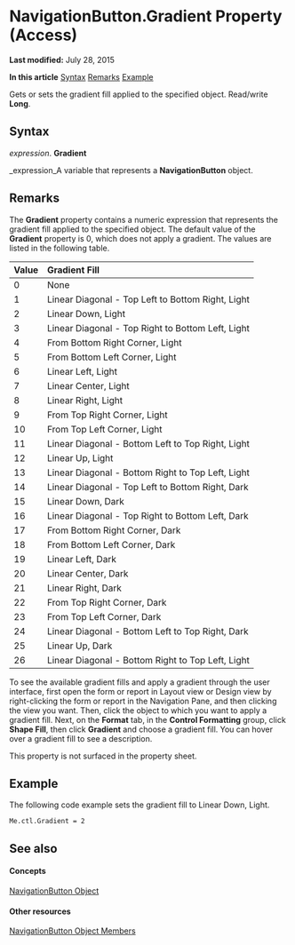 
# NavigationButton.Gradient Property (Access)

 **Last modified:** July 28, 2015

 **In this article**
 [Syntax](#sectionSection0)
 [Remarks](#sectionSection1)
 [Example](#sectionSection2)


Gets or sets the gradient fill applied to the specified object. Read/write  **Long**.


## Syntax
<a name="sectionSection0"> </a>

 _expression_. **Gradient**

 _expression_A variable that represents a  **NavigationButton** object.


## Remarks
<a name="sectionSection1"> </a>

The  **Gradient** property contains a numeric expression that represents the gradient fill applied to the specified object. The default value of the **Gradient** property is 0, which does not apply a gradient. The values are listed in the following table.



|**Value**|**Gradient Fill**|
|:-----|:-----|
|0|None|
|1|Linear Diagonal - Top Left to Bottom Right, Light|
|2|Linear Down, Light|
|3|Linear Diagonal - Top Right to Bottom Left, Light|
|4|From Bottom Right Corner, Light|
|5|From Bottom Left Corner, Light|
|6|Linear Left, Light|
|7|Linear Center, Light|
|8|Linear Right, Light|
|9|From Top Right Corner, Light|
|10|From Top Left Corner, Light|
|11|Linear Diagonal - Bottom Left to Top Right, Light|
|12|Linear Up, Light|
|13|Linear Diagonal - Bottom Right to Top Left, Light|
|14|Linear Diagonal - Top Left to Bottom Right, Dark|
|15|Linear Down, Dark|
|16|Linear Diagonal - Top Right to Bottom Left, Dark|
|17|From Bottom Right Corner, Dark|
|18|From Bottom Left Corner, Dark|
|19|Linear Left, Dark|
|20|Linear Center, Dark|
|21|Linear Right, Dark|
|22|From Top Right Corner, Dark|
|23|From Top Left Corner, Dark|
|24|Linear Diagonal - Bottom Left to Top Right, Dark|
|25|Linear Up, Dark|
|26|Linear Diagonal - Bottom Right to Top Left, Light|
To see the available gradient fills and apply a gradient through the user interface, first open the form or report in Layout view or Design view by right-clicking the form or report in the Navigation Pane, and then clicking the view you want. Then, click the object to which you want to apply a gradient fill. Next, on the  **Format** tab, in the **Control Formatting** group, click **Shape Fill**, then click  **Gradient** and choose a gradient fill. You can hover over a gradient fill to see a description.

This property is not surfaced in the property sheet.


## Example
<a name="sectionSection2"> </a>

The following code example sets the gradient fill to Linear Down, Light.


```
Me.ctl.Gradient = 2
```


## See also
<a name="sectionSection2"> </a>


#### Concepts


 [NavigationButton Object](ac6ba9b4-45aa-0d92-d01d-fd8e8b9cede6.md)
#### Other resources


 [NavigationButton Object Members](e1d63e3c-ee09-4302-21dc-96fa76cf50fd.md)
